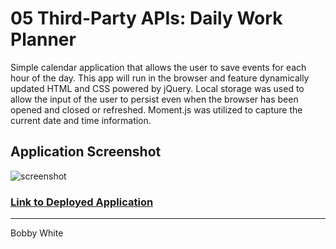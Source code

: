 # 05 Third-Party APIs: Daily Work Planner

Simple calendar application that allows the user to save events for each hour of the day. This app will run in the browser and feature dynamically updated HTML and CSS powered by jQuery. Local storage was used to allow the input of the user to persist even when the browser has been opened and closed or refreshed. Moment.js was utilized to capture the current date and time information.

## Application Screenshot

![screenshot](https://raw.github.com/rwaynewhite15/Daily-Work-Planner/main/assets/img/screenshot.png)

### [Link to Deployed Application](https://rwaynewhite15.github.io/Daily-Work-Planner/)

- - -
Bobby White
